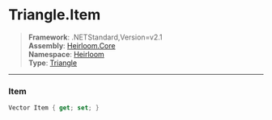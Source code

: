 # Triangle.Item

> **Framework**: .NETStandard,Version=v2.1  
> **Assembly**: [Heirloom.Core][0]  
> **Namespace**: [Heirloom][0]  
> **Type**: [Triangle][1]  

--------------------------------------------------------------------------------

### Item

```cs
Vector Item { get; set; }
```

[0]: ../Heirloom.Core.md
[1]: Heirloom.Triangle.md
